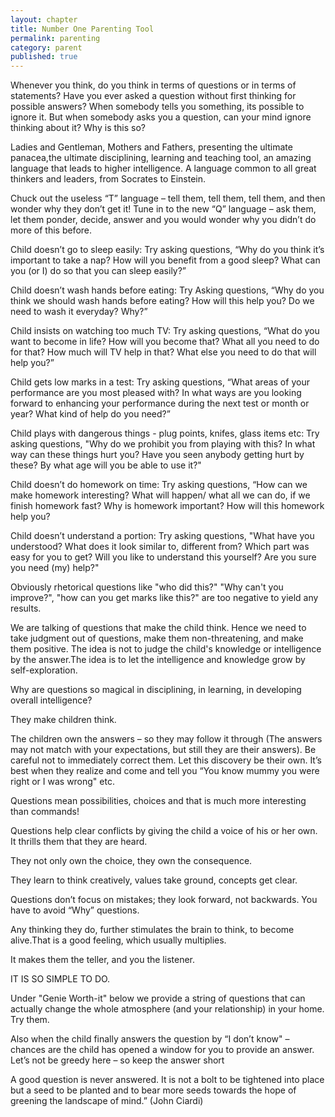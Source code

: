 ```yaml
---
layout: chapter
title: Number One Parenting Tool
permalink: parenting
category: parent
published: true
---
```


Whenever you think, do you think in terms of questions or in terms of statements? Have you ever asked a question without first thinking for possible answers? When somebody tells you something, its possible to ignore it. But when somebody asks you a question, can your mind ignore thinking about it? Why is this so?

Ladies and Gentleman, Mothers and Fathers, presenting the ultimate panacea,the ultimate disciplining, learning and teaching tool, an amazing language that leads to higher intelligence. A language common to all great thinkers and leaders, from Socrates to Einstein.

Chuck out the useless “T” language – tell them, tell them, tell them, and then wonder why they don’t get it! Tune in to the new “Q” language – ask them, let them ponder, decide, answer and you would wonder why you didn’t do more of this before.

Child doesn’t go to sleep easily: Try asking questions, “Why do you think it’s important to take a nap? How will you benefit from a good sleep? What can you (or I) do so that you can sleep easily?”

Child doesn’t wash hands before eating: Try Asking questions, “Why do you think we should wash hands before eating? How will this help you? Do we need to wash it everyday? Why?”

Child insists on watching too much TV: Try asking questions, “What do you want to become in life? How will you become that? What all you need to do for that? How much will TV help in that? What else you need to do that will help you?”

Child gets low marks in a test: Try asking questions, “What areas of your performance are you most pleased with? In what ways are you looking forward to enhancing your performance during the next test or month or year? What kind of help do you need?”

Child plays with dangerous things - plug points, knifes, glass items etc: Try asking questions, "Why do we prohibit you from playing with this? In what way can these things hurt you? Have you seen anybody getting hurt by these? By what age will you be able to use it?"

Child doesn’t do homework on time: Try asking questions, “How can we make homework interesting? What will happen/ what all we can do, if we finish homework fast? Why is homework important? How will this homework help you?

Child doesn’t understand a portion: Try asking questions, "What have you understood? What does it look similar to, different from? Which part was easy for you to get? Will you like to understand this yourself? Are you sure you need (my) help?"

Obviously rhetorical questions like "who did this?" "Why can't you improve?", "how can you get marks like this?" are too negative to yield any results.

We are talking of questions that make the child think. Hence we need to take judgment out of questions, make them non-threatening, and make them positive. The idea is not to judge the child's knowledge or intelligence by the answer.The idea is to let the intelligence and knowledge grow by self-exploration.

Why are questions so magical in disciplining, in learning, in developing overall intelligence?

They make children think.

The children own the answers – so they may follow it through (The answers may not match with your expectations, but still they are their answers). Be careful not to immediately correct them. Let this discovery be their own. It’s best when they realize and come and tell you “You know mummy you were right or I was wrong" etc.

Questions mean possibilities, choices and that is much more interesting than commands!

Questions help clear conflicts by giving the child a voice of his or her own. It thrills them that they are heard.

They not only own the choice, they own the consequence.

They learn to think creatively, values take ground, concepts get clear.

Questions don’t focus on mistakes; they look forward, not backwards. You have to avoid “Why” questions.

Any thinking they do, further stimulates the brain to think, to become alive.That is a good feeling, which usually multiplies.

It makes them the teller, and you the listener.

IT IS SO SIMPLE TO DO.

Under "Genie Worth-it" below we provide a string of questions that can actually change the whole atmosphere (and your relationship) in your home. Try them.

Also when the child finally answers the question by “I don’t know" – chances are the child has opened a window for you to provide an answer. Let’s not be greedy here – so keep the answer short 

A good question is never answered. It is not a bolt to be tightened into place but a seed to be planted and to bear more seeds towards the hope of greening the landscape of mind.” (John Ciardi)